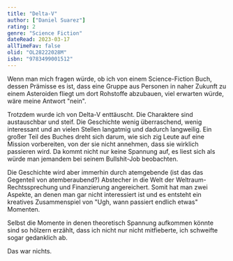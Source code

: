 ```yaml
---
title: "Delta-V"
author: ["Daniel Suarez"]
rating: 2
genre: "Science Fiction"
dateRead: 2023-03-17
allTimeFav: false
olid: "OL28222028M"
isbn: "9783499001512"
---
```


Wenn man mich fragen würde, ob ich von einem Science-Fiction Buch, dessen Prämisse es ist, dass eine Gruppe aus Personen in naher Zukunft zu einem Asteroiden fliegt um dort Rohstoffe abzubauen, viel erwarten würde, wäre meine Antwort "nein".

Trotzdem wurde ich von Delta-V enttäuscht. Die Charaktere sind austauschbar und steif. Die Geschichte wenig überraschend, wenig interessant und an vielen Stellen langatmig und dadurch langweilig. Ein großer Teil des Buches dreht sich darum, wie sich zig Leute auf eine Mission vorbereiten, von der sie nicht annehmen, dass sie wirklich passieren wird. Da kommt nicht nur keine Spannung auf, es liest sich als würde man jemandem bei seinem Bullshit-Job beobachten.

Die Geschichte wird aber immerhin durch atemgebende (ist das das Gegenteil von atemberaubend?) Abstecher in die Welt der Weltraum-Rechtssprechung und Finanzierung angereichert. Somit hat man zwei Aspekte, an denen man gar nicht interessiert ist und es entsteht ein kreatives Zusammenspiel von "Ugh, wann passiert endlich etwas" Momenten.

Selbst die Momente in denen theoretisch Spannung aufkommen könnte sind so hölzern erzählt, dass ich nicht nur nicht mitfieberte, ich schweifte sogar gedanklich ab.

Das war nichts.
